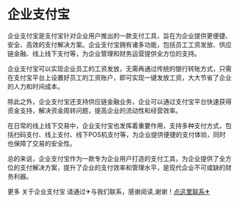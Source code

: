 # 企业支付宝

企业支付宝是支付宝针对企业用户推出的一款支付工具，旨在为企业提供更便捷、安全、高效的支付解决方案。企业支付宝拥有诸多功能，包括员工工资发放、供应链金融、线上线下支付等，为企业管理和财务运营提供全方位的支持。

企业支付宝可以实现企业员工的工资发放，无需再通过传统的银行转账方式，只需在支付宝平台上设置好员工的工资账户，即可实现一键发放工资，大大节省了企业的人力和时间成本。

除此之外，企业支付宝还支持供应链金融业务，企业可以通过支付宝平台快速获得资金支持，解决资金周转问题，提高企业的流动性和经营效率。

在日常的线上线下交易中，企业支付宝也发挥着重要作用，支持多种支付方式，包括扫码支付、线上支付、线下POS机支付等，为企业提供便捷的支付体验，同时也保障了交易的安全性。

总的来说，企业支付宝作为一款专为企业用户打造的支付工具，为企业提供了全方位的支付解决方案，提升了企业的支付效率和管理水平，是现代企业不可或缺的财务利器。

更多 关于企业支付宝 请通过✈与我们联系，感谢阅读,谢谢！[点这里联系✈](https://t.me/lianmeng09)